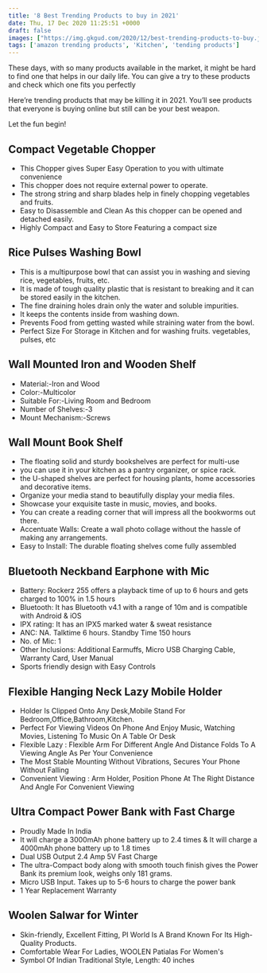 ```yaml
---
title: '8 Best Trending Products to buy in 2021'
date: Thu, 17 Dec 2020 11:25:51 +0000
draft: false
images: ["https://img.gkgud.com/2020/12/best-trending-products-to-buy.jpg"]
tags: ['amazon trending products', 'Kitchen', 'tending products']
---
```


These days, with so many products available in the market, it might be hard to find one that helps in our daily life. You can give a try to these products and check which one fits you perfectly

Here’re trending products that may be killing it in 2021. You’ll see products that everyone is buying online but still can be your best weapon.

Let the fun begin!

Compact Vegetable Chopper
-------------------------

*   This Chopper gives Super Easy Operation to you with ultimate convenience
*   This chopper does not require external power to operate.
*   The strong string and sharp blades help in finely chopping vegetables and fruits.
*   Easy to Disassemble and Clean As this chopper can be opened and detached easily.
*   Highly Compact and Easy to Store Featuring a compact size

Rice Pulses Washing Bowl
------------------------

*   This is a multipurpose bowl that can assist you in washing and sieving rice, vegetables, fruits, etc.
*   It is made of tough quality plastic that is resistant to breaking and it can be stored easily in the kitchen.
*   The fine draining holes drain only the water and soluble impurities.
*   It keeps the contents inside from washing down.
*   Prevents Food from getting wasted while straining water from the bowl.
*   Perfect Size For Storage in Kitchen and for washing fruits. vegetables, pulses, etc

Wall Mounted Iron and Wooden Shelf
----------------------------------

*   Material:-Iron and Wood
*   Color:-Multicolor
*   Suitable For:-Living Room and Bedroom
*   Number of Shelves:-3
*   Mount Mechanism:-Screws

Wall Mount Book Shelf
---------------------

*   The floating solid and sturdy bookshelves are perfect for multi-use
*   you can use it in your kitchen as a pantry organizer, or spice rack.
*   the U-shaped shelves are perfect for housing plants, home accessories and decorative items.
*   Organize your media stand to beautifully display your media files.
*   Showcase your exquisite taste in music, movies, and books.
*   You can create a reading corner that will impress all the bookworms out there.
*   Accentuate Walls: Create a wall photo collage without the hassle of making any arrangements.
*   Easy to Install: The durable floating shelves come fully assembled

Bluetooth Neckband Earphone with Mic
------------------------------------

*   Battery: Rockerz 255 offers a playback time of up to 6 hours and gets charged to 100% in 1.5 hours
*   Bluetooth: It has Bluetooth v4.1 with a range of 10m and is compatible with Android & iOS
*   IPX rating: It has an IPX5 marked water & sweat resistance
*   ANC: NA. Talktime 6 hours. Standby Time 150 hours
*   No. of Mic: 1
*   Other Inclusions: Additional Earmuffs, Micro USB Charging Cable, Warranty Card, User Manual
*   Sports friendly design with Easy Controls

Flexible Hanging Neck Lazy Mobile Holder
----------------------------------------

*   Holder Is Clipped Onto Any Desk,Mobile Stand For Bedroom,Office,Bathroom,Kitchen.
*   Perfect For Viewing Videos On Phone And Enjoy Music, Watching Movies, Listening To Music On A Table Or Desk
*   Flexible Lazy : Flexible Arm For Different Angle And Distance Folds To A Viewing Angle As Per Your Convenience
*   The Most Stable Mounting Without Vibrations, Secures Your Phone Without Falling
*   Convenient Viewing : Arm Holder, Position Phone At The Right Distance And Angle For Convenient Viewing

 Ultra Compact Power Bank with Fast Charge
------------------------------------------

*   Proudly Made In India
*   It will charge a 3000mAh phone battery up to 2.4 times & It will charge a 4000mAh phone battery up to 1.8 times
*   Dual USB Output 2.4 Amp 5V Fast Charge
*   The ultra-Compact body along with smooth touch finish gives the Power Bank its premium look, weighs only 181 grams.
*   Micro USB Input. Takes up to 5-6 hours to charge the power bank
*   1 Year Replacement Warranty

Woolen Salwar for Winter
------------------------

*   Skin-friendly, Excellent Fitting, PI World Is A Brand Known For Its High-Quality Products.
*   Comfortable Wear For Ladies, WOOLEN Patialas For Women's
*   Symbol Of Indian Traditional Style, Length: 40 inches